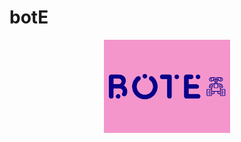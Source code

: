 # botE
<p align="center">
  <img src="logo.png" alt="alt text" width="40%" height="40%" align="center"/>
</p>
